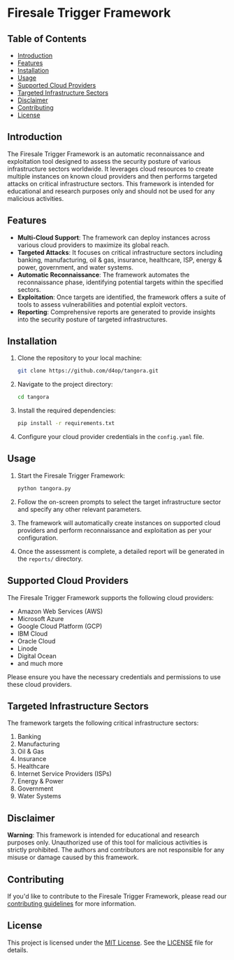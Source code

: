 # Firesale Trigger Framework

## Table of Contents

- [Introduction](#introduction)
- [Features](#features)
- [Installation](#installation)
- [Usage](#usage)
- [Supported Cloud Providers](#supported-cloud-providers)
- [Targeted Infrastructure Sectors](#targeted-infrastructure-sectors)
- [Disclaimer](#disclaimer)
- [Contributing](#contributing)
- [License](#license)

## Introduction

The Firesale Trigger Framework is an automatic reconnaissance and exploitation tool designed to assess the security posture of various infrastructure sectors worldwide. It leverages cloud resources to create multiple instances on known cloud providers and then performs targeted attacks on critical infrastructure sectors. This framework is intended for educational and research purposes only and should not be used for any malicious activities.

## Features

- **Multi-Cloud Support**: The framework can deploy instances across various cloud providers to maximize its global reach.
- **Targeted Attacks**: It focuses on critical infrastructure sectors including banking, manufacturing, oil & gas, insurance, healthcare, ISP, energy & power, government, and water systems.
- **Automatic Reconnaissance**: The framework automates the reconnaissance phase, identifying potential targets within the specified sectors.
- **Exploitation**: Once targets are identified, the framework offers a suite of tools to assess vulnerabilities and potential exploit vectors.
- **Reporting**: Comprehensive reports are generated to provide insights into the security posture of targeted infrastructures.

## Installation

1. Clone the repository to your local machine:

   ```bash
   git clone https://github.com/d4op/tangora.git
   ```

2. Navigate to the project directory:

   ```bash
   cd tangora
   ```

3. Install the required dependencies:

   ```bash
   pip install -r requirements.txt
   ```

4. Configure your cloud provider credentials in the `config.yaml` file.

## Usage

1. Start the Firesale Trigger Framework:

   ```bash
   python tangora.py
   ```

2. Follow the on-screen prompts to select the target infrastructure sector and specify any other relevant parameters.

3. The framework will automatically create instances on supported cloud providers and perform reconnaissance and exploitation as per your configuration.

4. Once the assessment is complete, a detailed report will be generated in the `reports/` directory.

## Supported Cloud Providers

The Firesale Trigger Framework supports the following cloud providers:

- Amazon Web Services (AWS)
- Microsoft Azure
- Google Cloud Platform (GCP)
- IBM Cloud
- Oracle Cloud
- Linode
- Digital Ocean
- and much more

Please ensure you have the necessary credentials and permissions to use these cloud providers.

## Targeted Infrastructure Sectors

The framework targets the following critical infrastructure sectors:

1. Banking
2. Manufacturing
3. Oil & Gas
4. Insurance
5. Healthcare
6. Internet Service Providers (ISPs)
7. Energy & Power
8. Government
9. Water Systems

## Disclaimer

**Warning**: This framework is intended for educational and research purposes only. Unauthorized use of this tool for malicious activities is strictly prohibited. The authors and contributors are not responsible for any misuse or damage caused by this framework.

## Contributing

If you'd like to contribute to the Firesale Trigger Framework, please read our [contributing guidelines](CONTRIBUTING.md) for more information.

## License

This project is licensed under the [MIT License](LICENSE). See the [LICENSE](LICENSE) file for details.
